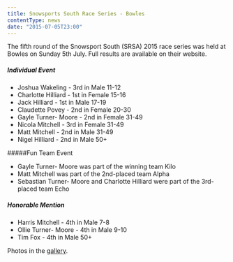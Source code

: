 ```yaml
---
title: Snowsports South Race Series - Bowles
contentType: news
date: "2015-07-05T23:00"
---
```


The fifth round of the Snowsport South (SRSA) 2015 race series was held at Bowles on Sunday
5th July. Full results are available on their website.

##### Individual Event
* Joshua Wakeling - 3rd in Male 11-12
* Charlotte Hilliard - 1st in Female 15-16
* Jack Hilliard - 1st in Male 17-19
* Claudette Povey - 2nd in Female 20-30
* Gayle Turner- Moore - 2nd in Female 31-49
* Nicola Mitchell - 3rd in Female 31-49
* Matt Mitchell - 2nd in Male 31-49
* Nigel Hilliard - 2nd in Male 50+

#####Fun Team Event
* Gayle Turner- Moore was part of the winning team Kilo
* Matt Mitchell was part of the 2nd-placed team Alpha
* Sebastian Turner- Moore and Charlotte Hilliard were part of the 3rd-placed team Echo

##### Honorable Mention
* Harris Mitchell - 4th in Male 7-8
* Ollie Turner- Moore - 4th in Male 9-10
* Tim Fox - 4th in Male 50+

Photos in the [gallery](/gallery/2015/150705_SRSA_5_bowles).
